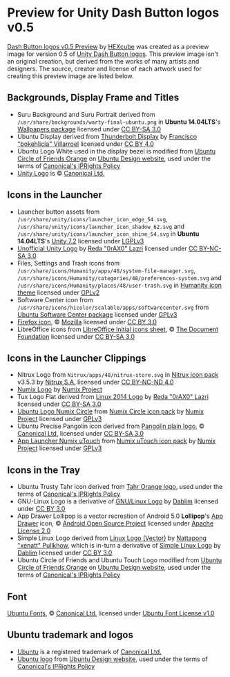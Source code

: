 Preview for Unity Dash Button logos v0.5
========================================
[Dash Button logos v0.5 Preview][preview] by [HEXcube][hexcube] was created as a preview image for version 0.5 of [Unity Dash Button logos][dash-button-logos]. This preview image isn't an original creation, but derived from the works of many artists and designers. The source, creator and license of each artwork used for creating this preview image are listed below.

Backgrounds, Display Frame and Titles
-------------------------------------
- Suru Background and Suru Portrait derived from `/usr/share/backgrounds/warty-final-ubuntu.png` in **Ubuntu 14.04LTS**'s [Wallpapers package][wallpapers] licensed under [CC BY-SA 3.0][CC-BY-SA3]
- Ubuntu Display derived from [Thunderbolt Display][thunderbolt-display] by [Francisco "bokehlicia" Villarroel][bokehlicia] licensed under [CC BY 4.0][CC-BY]
- Ubuntu Logo White used in the display bezel is modified from [Ubuntu Circle of Friends Orange][ubuntu-logo-orange] on [Ubuntu Design website][ubuntu-design-logos], used under the terms of [Canonical's IPRights Policy][IPpolicy]
- [Unity Logo][unity-logo] is © [Canonical Ltd.][canonical-website]

Icons in the Launcher
---------------------
- Launcher button assets from `/usr/share/unity/icons/launcher_icon_edge_54.svg`, `/usr/share/unity/icons/launcher_icon_shadow_62.svg` and `/usr/share/unity/icons/launcher_icon_shine_54.svg` in **Ubuntu 14.04LTS**'s [Unity 7.2][unity-core-package] licensed under [LGPLv3][LGPL]
- [Unofficial Unity Logo][unity-logo-0rax0] by [Reda "0rAX0" Lazri][0rax0] licensed under [CC BY-NC-SA 3.0][CC-BY-NC-SA3]
- Files, Settings and Trash icons from `/usr/share/icons/Humanity/apps/48/system-file-manager.svg`, `/usr/share/icons/Humanity/categories/48/preferences-system.svg` and `/usr/share/icons/Humanity/places/48/user-trash.svg` in [Humanity icon theme][humanity-icon-theme] licensed under [GPLv2][GPLv2]
- Software Center icon from `/usr/share/icons/hicolor/scalable/apps/softwarecenter.svg` from [Ubuntu Software Center package][software-center] licensed under [GPLv3][GPL]
- [Firefox icon][firefox-icon], © [Mozilla][mozilla] licensed under [CC BY 3.0][CC-BY3]
- LibreOffice icons from [LibreOffice Initial icons sheet][libreoffice-icons], © [The Document Foundation][docfoundation] licensed under [CC BY-SA 3.0][CC-BY-SA3]

Icons in the Launcher Clippings
-------------------------------
- Nitrux Logo from `Nitrux/apps/48/nitrux-store.svg` in [Nitrux icon pack][nitrux-icon-pack] v3.5.3 by [Nitrux S.A.][nitrux] licensed under [CC BY-NC-ND 4.0][CC-BY-NC-ND]
- [Numix Logo][numix-logo] by [Numix Project][numix]
- Tux Logo Flat derived from [Linux 2014 Logo][linux-logo-0rax0] by [Reda "0rAX0" Lazri][0rax0] licensed under [CC BY-SA 3.0][CC-BY-SA3]
- [Ubuntu Logo Numix Circle][ubuntu-logo-numix] from [Numix Circle icon pack][circle-icon-pack] by [Numix Project][numix] licensed under [GPLv3][GPL]
- Ubuntu Precise Pangolin icon derived from [Pangolin plain logo][precise-pangolin], © [Canonical Ltd.][canonical-website] licensed under [CC BY-SA 3.0][CC-BY-SA3]
- [App Launcher Numix uTouch][app-launcher-utouch] from [Numix uTouch icon pack][utouch-icon-pack] by [Numix Project][numix] licensed under [GPLv3][GPL]

Icons in the Tray
-----------------
- Ubuntu Trusty Tahr icon derived from [Tahr Orange logo][trusty-tahr], used under the terms of [Canonical's IPRights Policy][IPpolicy]
- GNU-Linux Logo is a derivative of [GNU/Linux Logo][gnu-linux-logo] by [Dablim][dablim] licensed under  [CC BY 3.0][CC-BY3]
- App Drawer Lollipop is a vector recreation of Android 5.0 **Lollipop**'s [App Drawer][app-drawer-lollipop] icon, © [Android Open Source Project][aosp] licensed under [Apache License 2.0][APACHEv2]
- Simple Linux Logo derived from [Linux Logo (Vector)][linux-logo-vector] by [Nattapong "xenatt" Pullkhow][xenatt], which is in-turn a derivative of [Simple Linux Logo][simple-linux-logo] by [Dablim][dablim] licensed under [CC BY 3.0][CC-BY3]
- Ubuntu Circle of Friends and Ubuntu Touch Logo modified from [Ubuntu Circle of Friends Orange][ubuntu-logo-orange] on [Ubuntu Design website][ubuntu-design-logos], used under the terms of [Canonical's IPRights Policy][IPpolicy]

Font
----
[Ubuntu Fonts][ubuntu-fonts], © [Canonical Ltd.][canonical-website] licensed under [Ubuntu Font License v1.0][UFL]

Ubuntu trademark and logos
--------------------------
- [Ubuntu][ubuntu-website] is a registered trademark of [Canonical Ltd.][canonical-website]
- [Ubuntu logo][ubuntu-logo] from [Ubuntu Design website][ubuntu-design-logos], used under the terms of [Canonical's IPRights Policy][IPpolicy]


[preview]: https://github.com/HEXcube/Prototypes/blob/master/Unity%20Dash%20Button%20logos/Preview%20for%20v0.5/Dash%20Button%20logos%20v0.5%20Preview.svg "Dash Button logos v0.5 Preview"
[dash-button-logos]: https://hexcube.deviantart.com/art/Unity-Dash-Button-logos-Ubuntu-14-04-and-12-04LTS-468721437 "Dash Button logos on DeviantArt"
[wallpapers]: http://packages.ubuntu.com/trusty/ubuntu-wallpapers "Ubuntu Wallpapers package"
[thunderbolt-display]: https://bokehlicia.deviantart.com/art/Thunderbolt-Display-SVG-470414571 "Thunderbolt Display on DeviantArt"
[ubuntu-logo-orange]: https://design.ubuntu.com/wp-content/uploads/logo-ubuntu_cof-orange-hex.svg "Ubuntu Circle of Friends Orange"
[ubuntu-design-logos]: https://design.ubuntu.com/brand/ubuntu-logo "Guidelines regarding use of Ubuntu Brand and Logo"
[unity-logo]: https://en.wikipedia.org/wiki/File:Unity_logo.svg "Unity Logo on Wikipedia"
[unity-core-package]: http://packages.ubuntu.com/trusty/libunity-core-6.0-9 "Unity's core assets package"
[unity-logo-0rax0]: https://0rax0.deviantart.com/art/Logo-Ubuntu-Unity-unofficial-309976677 "Unofficial Unity Logo by 0rAX0"
[humanity-icon-theme]: http://packages.ubuntu.com/trusty/humanity-icon-theme "Humanity icon theme package"
[software-center]: http://packages.ubuntu.com/trusty/software-center "Ubuntu Software Center package"
[firefox-icon]: https://en.wikipedia.org/wiki/File:Mozilla_Firefox_logo_2013.svg "Mozilla Firefox Logo 2013 on Wikipedia"
[libreoffice-icons]: https://wiki.documentfoundation.org/File:LibreOffice_Initial_Icons-pre_final.svg "LibreOffice 3.x Initial icons sheet"
[nitrux-icon-pack]: https://deviantn7k1.deviantart.com/art/Nitrux-293634207 "Nitrux icon pack on DeviantArt"
[numix-logo]: https://github.com/numixproject/numix-assets/blob/master/numix-logo.svg "Numix Logo's source svg file"
[linux-logo-0rax0]: https://0rax0.deviantart.com/art/Linux-2014-Logo-457151181 "Linux 2014 Logo by Reda Lazri"
[ubuntu-logo-numix]: https://github.com/numixproject/numix-icon-theme-circle/blob/master/Numix-Circle/48x48/apps/distributor-logo-ubuntu.svg "Ubuntu logo in Numix Circle"
[circle-icon-pack]: https://me4oslav.deviantart.com/art/Numix-Circle-Linux-Desktop-Icon-Theme-414741466 "Numix Circle icon pack on DeviantArt"
[precise-pangolin]: https://wiki.ubuntu.com/Artwork/Incoming/Precise "Precise Pangolin logo on Ubuntu Wiki"
[app-launcher-utouch]: https://github.com/numixproject/numix-icon-theme-utouch/blob/master/Numix-uTouch/scalable/apps/app-launcher.svg "App Launcher in Numix uTouch"
[utouch-icon-pack]: https://github.com/numixproject/numix-icon-theme-utouch/ "Numix uTouch icon pack on GitHub"
[trusty-tahr]: https://wiki.ubuntu.com/Artwork/Official#Animal_SVGs "Trusty Tahr logo on Ubuntu Wiki"
[gnu-linux-logo]: https://dablim.deviantart.com/art/GNU-Linux-Logo-390891444 "GNU/Linux Logo by Dablim"
[app-drawer-lollipop]: https://android.googlesource.com/platform/packages/apps/Launcher3/+/lollipop-release/res/drawable-xxhdpi/ic_allapps.png "App Drawer icon on Android Lollipop"
[linux-logo-vector]: https://xenatt.deviantart.com/art/Linux-Logo-Vector-453600940 "Linux Logo Vector on DeviantArt"
[simple-linux-logo]: https://dablim.deviantart.com/art/Simple-Linux-Logo-336131202 "Simple Linux Logo by Dablim"
[ubuntu-fonts]: http://font.ubuntu.com "Ubuntu Fonts homepage"
[ubuntu-logo]: https://design.ubuntu.com/wp-content/uploads/logo-ubuntu_su-white-hex.svg "Ubuntu logo for small use White"

[hexcube]: https://hexcube.deviantart.com "HEXcube's DeviantArt page"
[bokehlicia]: https://github.com/fsvh "Francisco Villarroel's GitHub page"
[0rax0]: https://github.com/0rAX0 "Reda Lazri's GitHub page"
[mozilla]: https://mozilla.org "Mozilla website"
[docfoundation]: https://www.documentfoundation.org/ "Document Foundation website"
[nitrux]: https://nitrux.in "Nitrux S.A.'s website"
[numix]: https://numixproject.org "Numix Project's website"
[dablim]: https://dablim.deviantart.com "Dablim's DeviantArt page"
[aosp]: https://source.android.com "Android Open Source Project website"
[xenatt]: https://github.com/xenatt "Nattapong Pullkhow's GitHub page"
[ubuntu-website]: http://www.ubuntu.com "Ubuntu website"
[canonical-website]: http://www.canonical.com "Canonical website"

[CC-BY]: https://creativecommons.org/licenses/by/4.0/ "More info on CC BY 4.0"
[CC-BY-NC-ND]: https://creativecommons.org/licenses/by-nc-nd/4.0/ "More info on CC BY-NC-ND 4.0"
[CC-BY-SA3]: https://creativecommons.org/licenses/by-sa/3.0/ "More info on CC BY-SA 3.0"
[CC-BY-NC-SA3]: https://creativecommons.org/licenses/by-nc-sa/3.0/ "CC BY-NC-SA 3.0"
[CC-BY3]: https://creativecommons.org/licenses/by/3.0/ "CC BY 3.0"
[GPL]: https://www.gnu.org/licenses/gpl-3.0.en.html "More info on GNU GPLv3"
[LGPL]: https://www.gnu.org/licenses/lgpl-3.0.en.html "More info on GNU Lesser GPLv3"
[GPLv2]: https://www.gnu.org/licenses/old-licenses/gpl-2.0.en.html "More info on GNU GPLv2"
[APACHEv2]: https://www.apache.org/licenses/LICENSE-2.0 "More info on Apache License 2.0"
[UFL]: http://font.ubuntu.com/licence/ "More info on Ubuntu Font License v1.0"
[IPpolicy]: http://www.ubuntu.com/legal/terms-and-policies/intellectual-property-policy "Canonical's Intellectual Property rights policy"
